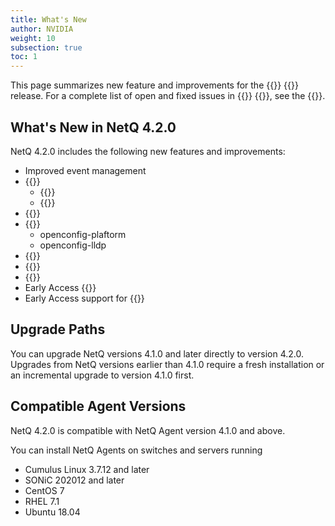 ```yaml
---
title: What's New
author: NVIDIA
weight: 10
subsection: true
toc: 1
---
```


This page summarizes new feature and improvements for the {{<product>}} {{<version>}} release. For a complete list of open and fixed issues in {{<product>}} {{<version>}}, see the {{<link title="NVIDIA Cumulus NetQ 4.2 Release Notes" text="release notes">}}.

<!-- vale off -->
## What's New in NetQ 4.2.0
<!-- vale on -->

NetQ 4.2.0 includes the following new features and improvements:

- Improved event management
- {{<link title="Flow Analysis" text="Flow analysis enhancements">}}
  - {{<link title="Flow Analysis#partial-path-support" text="Partial path support">}}
  - {{<link title="Flow Analysis#view-wjh-events" text="WJH event support">}}
- {{<link title="Validation Checks#roce-validation-tests" text="RoCE Validation">}}
- {{<link title="gNMI Streaming" text="New gNMI Object Models">}}
  - openconfig-plaftorm
  - openconfig-lldp
- {{<link title="Install the NetQ System" text="Simplified install process">}}
- {{<link title="Validate Overall Network Health" text="Improved Network Health UI with Validation Summary">}}
- {{<link title="Validation Checks##addresses-validation-tests" text="GUI support for Duplicate Address Detection">}}
- Early Access {{<link title="Install NetQ Agents#configure-the-on-switch-opta" text="on-switch OPTA support for NetQ cloud deployments.">}}
- Early Access support for {{<link title="Monitor DPU Inventory" text="DPU Monitoring">}}
## Upgrade Paths

You can upgrade NetQ versions 4.1.0 and later directly to version 4.2.0. Upgrades from NetQ versions earlier than 4.1.0 require a fresh installation or an incremental upgrade to version 4.1.0 first.
## Compatible Agent Versions

NetQ 4.2.0 is compatible with NetQ Agent version 4.1.0 and above. 

You can install NetQ Agents on switches and servers running

- Cumulus Linux 3.7.12 and later
- SONiC 202012 and later
- CentOS 7
- RHEL 7.1
- Ubuntu 18.04


